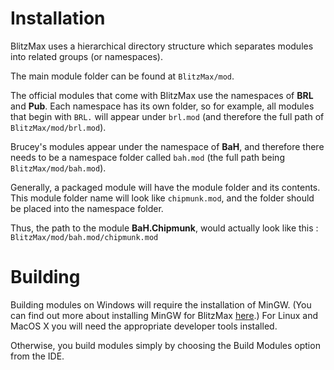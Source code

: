 # Installation #

BlitzMax uses a hierarchical directory structure which separates modules into related groups (or namespaces).

The main module folder can be found at `BlitzMax/mod`.

The official modules that come with BlitzMax use the namespaces of **BRL** and **Pub**. Each namespace has its own folder, so for example, all modules that begin with `BRL.` will appear under `brl.mod` (and therefore the full path of `BlitzMax/mod/brl.mod`).

Brucey's modules appear under the namespace of **BaH**, and therefore there needs to be a namespace folder called `bah.mod` (the full path being `BlitzMax/mod/bah.mod`).


Generally, a packaged module will have the module folder and its contents. This module folder name will look like `chipmunk.mod`, and the folder should be placed into the namespace folder.

Thus, the path to the module **BaH.Chipmunk**, would actually look like this : `BlitzMax/mod/bah.mod/chipmunk.mod`


# Building #

Building modules on Windows will require the installation of MinGW. (You can find out more about installing MinGW for BlitzMax [here](http://blitzmax.com/Community/posts.php?topic=72892).)
For Linux and MacOS X you will need the appropriate developer tools installed.

Otherwise, you build modules simply by choosing the Build Modules option from the IDE.